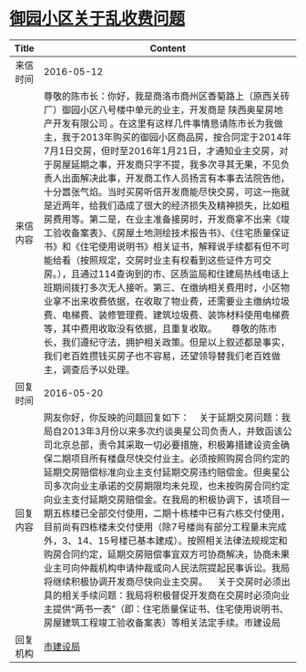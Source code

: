 # <a href="http://www.shangluo.gov.cn/zmhd/ldxxxx.jsp?urltype=leadermail.LeaderMailContentUrl&wbtreeid=1112&leadermailid=3629">御园小区关于乱收费问题</a>
|Title|Content|
|:---:|---|
|来信时间|2016-05-12|
|来信内容|尊敬的陈市长：你好，我是商洛市商州区香菊路上（原西关砖厂）御园小区八号楼中单元的业主，开发商是 陕西奥星房地产开发有限公司 。在这里有这样几件事情恳请陈市长为我做主，我于2013年购买的御园小区商品房，按合同定于2014年7月1日交房，但时至2016年1月21日，才通知业主交房，对于房屋延期之事，开发商只字不提，我多次寻其无果，不见负责人出面解决此事，开发商工作人员扬言有本事去法院告他，十分嚣张气焰。当时买房听信开发商能尽快交房，可这一拖就是近两年，给我们造成了很大的经济损失及精神损失，比如租房费用等。第二是，在业主准备接房时，开发商拿不出来《竣工验收备案表》、《房屋土地测绘技术报告书》、《住宅质量保证书》和《住宅使用说明书》相关证书，解释说手续都有但不可能给看（按照规定，交房时业主有权看到这些证件方可交房。），且通过114查询到的市、区质监局和住建局热线电话上班期间拨打多次无人接听。第三、在缴纳相关费用时，小区物业拿不出来收费依据，在收取了物业费，还需要业主缴纳垃圾费、电梯费、装修管理费、建筑垃圾费、装饰材料使用电梯费等，其中费用收取没有依据，且重复收取。      尊敬的陈市长，我们遵纪守法，拥护相关政策。但是以上叙述都是事实，我们老百姓攒钱买房子也不容易，还望领导替我们老百姓做主，调查后予以处理。|
|回复时间|2016-05-20|
|回复内容|网友你好，你反映的问题回复如下：    关于延期交房问题：我局自2013年3月份以来多次约谈奥星公司负责人，并致函该公司北京总部，责令其采取一切必要措施，积极筹措建设资金确保二期项目所有楼盘尽快交付业主。必须按照购房合同约定的延期交房赔偿标准向业主支付延期交房违约赔偿金。但奥星公司多次向业主承诺的交房期限均未兑现，也未按购房合同约定向业主支付延期交房赔偿金。在我局的积极协调下，该项目一期五栋楼已全部交付使用，二期十栋楼中已有六栋交付使用，目前尚有四栋楼未交付使用（除7号楼尚有部分工程量未完成外，3、14、15号楼已基本建成）。按照相关法律法规规定和购房合同约定，延期交房赔偿事宜双方可协商解决，协商未果业主可向仲裁机构申请仲裁或向人民法院提起民事诉讼。我局将继续积极协调开发商尽快向业主交房。    关于交房时必须出具的相关手续问题：我局将积极督促开发商在交房时必须向业主提供“两书一表”（即：住宅质量保证书、住宅使用说明书、房屋建筑工程竣工验收备案表）等相关法定手续。市建设局|
|回复机构|<a href="../../categories/agencies/市建设局.md">市建设局</a>|
